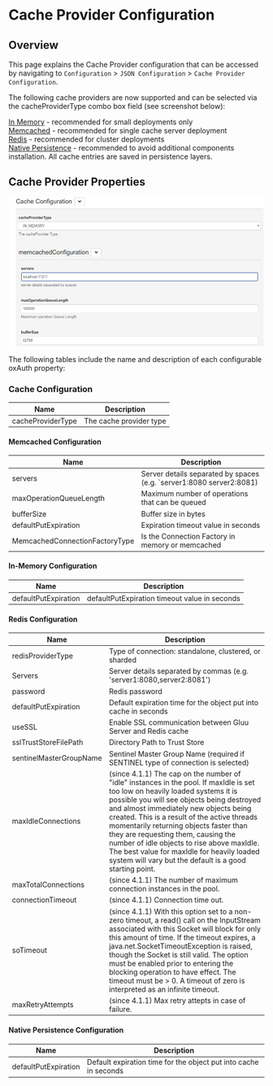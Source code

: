 # Cache Provider Configuration
## Overview
This page explains the Cache Provider configuration that can be accessed by navigating to `Configuration` > `JSON Configuration` > `Cache Provider Configuration`. 

The following cache providers are now supported and can be selected via the cacheProviderType combo box field (see screenshot below):

[In Memory](#in-memory-configuration) - recommended for small deployments only   
[Memcached](#memcached-configuration) - recommended for single cache server deployment  
[Redis](#redis-configuration) - recommended for cluster deployments  
[Native Persistence](#native-persistence-configuration) - recommended to avoid additional components installation. All cache entries are saved in persistence layers.  

## Cache Provider Properties
![image](../img/reference/config-json_cachepropertiesv4.png)

The following tables include the name and description of each configurable oxAuth property:

### Cache Configuration

Name                          | Description
------------------------------| -----------
cacheProviderType             | The cache provider type

#### Memcached Configuration

Name                           | Description
------------------------------ | -----------
servers                        | Server details separated by spaces (e.g. `server1:8080 server2:8081)
maxOperationQueueLength        | Maximum number of operations that can be queued
bufferSize                     | Buffer size in bytes
defaultPutExpiration           | Expiration timeout value in seconds
MemcachedConnectionFactoryType | Is the Connection Factory in memory or memcached

#### In-Memory Configuration

Name                          | Description
------------------------------| -----------
defaultPutExpiration          | defaultPutExpiration timeout value in seconds

#### Redis Configuration

Name                          | Description
------------------------------|-----------
redisProviderType             | Type of connection: standalone, clustered, or sharded
Servers                       | Server details separated by commas (e.g. 'server1:8080,server2:8081')
password                      | Redis password
defaultPutExpiration          | Default expiration time for the object put into cache in seconds
useSSL                        | Enable SSL communication between Gluu Server and Redis cache
sslTrustStoreFilePath         | Directory Path to Trust Store
sentinelMasterGroupName       | Sentinel Master Group Name (required if SENTINEL type of connection is selected)
maxIdleConnections            | (since 4.1.1) The cap on the number of \"idle\" instances in the pool. If maxIdle is set too low on heavily loaded systems it is possible you will see objects being destroyed and almost immediately new objects being created. This is a result of the active threads momentarily returning objects faster than they are requesting them, causing the number of idle objects to rise above maxIdle. The best value for maxIdle for heavily loaded system will vary but the default is a good starting point.
maxTotalConnections           | (since 4.1.1) The number of maximum connection instances in the pool.
connectionTimeout             | (since 4.1.1) Connection time out.
soTimeout                     | (since 4.1.1) With this option set to a non-zero timeout, a read() call on the InputStream associated with this Socket will block for only this amount of time. If the timeout expires, a java.net.SocketTimeoutException is raised, though the Socket is still valid. The option must be enabled prior to entering the blocking operation to have effect. The timeout must be > 0. A timeout of zero is interpreted as an infinite timeout.
maxRetryAttempts              | (since 4.1.1) Max retry attepts in case of failure. 

#### Native Persistence Configuration

Name                          | Description
------------------------------|-----------
defaultPutExpiration          | Default expiration time for the object put into cache in seconds
